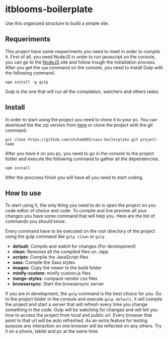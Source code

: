 # itblooms-boilerplate

Use this organized structure to build a simple site.


## Requeriments
This project have some requeriments you need to meet in order to compile it. First of all, you need NodeJS in order to run javascript on the console, you can go to the [NodeJS](http://nodejs.rg) site and follow trough the installation process. After you get the `npm` command on the console, you need to install Gulp with the following command.

```
npm install -g gulp
```

Gulp is the one that will run all the compilation, watchers and others tasks.

## Install
In order to start using the project you need to clone it to your pc. You can download the the zip version from [here](#) or clone the project with the git command.
```
git clone https://github.com/shihab993/sass-boilerplate.git project-name

```
After you have it on you pc, you need to go in the console to the project folder and execute the following command to gather all the dependencies.
```
npm install
```
After the proccess finish you will have all you need to start coding.

## How to use
To start using it, the only thing you need to do is open the project on you code editor of choice and code. To compile and live preview all your changes you have some command that will help you. Here are the list of commands you should know.

Every command have to be executed on the root directory of the project using the gulp command like `gulp clean` or `gulp`

* **default**: Compile and watch for changes (For development)
* **clean**: Removes all the compiled files on ./app
* **scripts**: Compile the JavaScript files
* **sass**: Compile the Sass styles
* **images**: Copy the newer to the build folder
* **minify-custom**: minify custom.js files
* **merge-styles**: compack vendor css files
* **browsersync**: Start the browsersync server

If you are in development, the `gulp` command is the best choice for you. Go to the project folder in the console and execute `gulp default`, it will compile the project and start a server that will refresh every time you change something in the code. Gulp will be watching for changes and will tell you how to access the project from local and public url. Every browser that point to that url will be auto refreshed. As an extra feature for testing purpose any interaction on one browser will be reflected on any others. Try it on a phone, tablet and pc at the same time.

